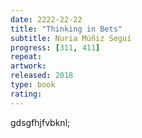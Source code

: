 ```yaml
---
date: 2222-22-22
title: "Thinking in Bets"
subtitle: Nuria Múñiz Seguí
progress: [311, 411]
repeat:
artwork:
released: 2018
type: book
rating:
---
```


gdsgfhjfvbknl;
